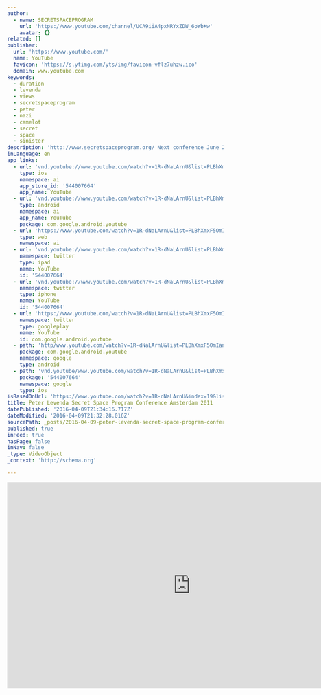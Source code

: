 ```yaml
---
author:
  - name: SECRETSPACEPROGRAM
    url: 'https://www.youtube.com/channel/UCA9iiA4pxNRYxZDW_6oWbKw'
    avatar: {}
related: []
publisher:
  url: 'https://www.youtube.com/'
  name: YouTube
  favicon: 'https://s.ytimg.com/yts/img/favicon-vflz7uhzw.ico'
  domain: www.youtube.com
keywords:
  - duration
  - levenda
  - views
  - secretspaceprogram
  - peter
  - nazi
  - camelot
  - secret
  - space
  - sinister
description: 'http://www.secretspaceprogram.org/ Next conference June 28-29 2014 San Mateo C.A. USA Ticket info http://www.secretspaceprogram.org/tickets/ Topic: Sinister forces, Paper clip, Nazi to NASA Secret Space Program, JFK and the Cold War "From Peenemunde to Paperclip, from Nazis to NASA the Secret Space Program and the Cold War."'
inLanguage: en
app_links:
  - url: 'vnd.youtube://www.youtube.com/watch?v=1R-dNaLArnU&list=PLBhXmxF5OmIanAge4EkeOo96i46jaO5JX&index=19&feature=applinks'
    type: ios
    namespace: ai
    app_store_id: '544007664'
    app_name: YouTube
  - url: 'vnd.youtube://www.youtube.com/watch?v=1R-dNaLArnU&list=PLBhXmxF5OmIanAge4EkeOo96i46jaO5JX&index=19&feature=applinks'
    type: android
    namespace: ai
    app_name: YouTube
    package: com.google.android.youtube
  - url: 'https://www.youtube.com/watch?v=1R-dNaLArnU&list=PLBhXmxF5OmIanAge4EkeOo96i46jaO5JX&index=19&feature=applinks'
    type: web
    namespace: ai
  - url: 'vnd.youtube://www.youtube.com/watch?v=1R-dNaLArnU&list=PLBhXmxF5OmIanAge4EkeOo96i46jaO5JX&index=19&feature=applinks'
    namespace: twitter
    type: ipad
    name: YouTube
    id: '544007664'
  - url: 'vnd.youtube://www.youtube.com/watch?v=1R-dNaLArnU&list=PLBhXmxF5OmIanAge4EkeOo96i46jaO5JX&index=19&feature=applinks'
    namespace: twitter
    type: iphone
    name: YouTube
    id: '544007664'
  - url: 'https://www.youtube.com/watch?v=1R-dNaLArnU&list=PLBhXmxF5OmIanAge4EkeOo96i46jaO5JX&index=19'
    namespace: twitter
    type: googleplay
    name: YouTube
    id: com.google.android.youtube
  - path: 'http/www.youtube.com/watch?v=1R-dNaLArnU&list=PLBhXmxF5OmIanAge4EkeOo96i46jaO5JX&index=19'
    package: com.google.android.youtube
    namespace: google
    type: android
  - path: 'vnd.youtube/www.youtube.com/watch?v=1R-dNaLArnU&list=PLBhXmxF5OmIanAge4EkeOo96i46jaO5JX&index=19'
    package: '544007664'
    namespace: google
    type: ios
isBasedOnUrl: 'https://www.youtube.com/watch?v=1R-dNaLArnU&index=19&list=PLBhXmxF5OmIanAge4EkeOo96i46jaO5JX'
title: Peter Levenda Secret Space Program Conference Amsterdam 2011
datePublished: '2016-04-09T21:34:16.717Z'
dateModified: '2016-04-09T21:32:28.016Z'
sourcePath: _posts/2016-04-09-peter-levenda-secret-space-program-conference-amsterdam-2011.md
published: true
inFeed: true
hasPage: false
inNav: false
_type: VideoObject
_context: 'http://schema.org'

---
```

<iframe src="https://cdn.embedly.com/widgets/media.html?src=https%3A%2F%2Fwww.youtube.com%2Fembed%2Fvideoseries%3Flist%3DPLBhXmxF5OmIanAge4EkeOo96i46jaO5JX&amp;url=https%3A%2F%2Fwww.youtube.com%2Fwatch%3Fv%3D1R-dNaLArnU%26index%3D19%26list%3DPLBhXmxF5OmIanAge4EkeOo96i46jaO5JX&amp;image=https%3A%2F%2Fi.ytimg.com%2Fvi%2F1R-dNaLArnU%2Fhqdefault.jpg&amp;key=b7d04c9b404c499eba89ee7072e1c4f7&amp;type=text%2Fhtml&amp;schema=youtube" width="854" height="480" scrolling="no" frameborder="0" allowfullscreen="allowfullscreen" style=""></iframe>